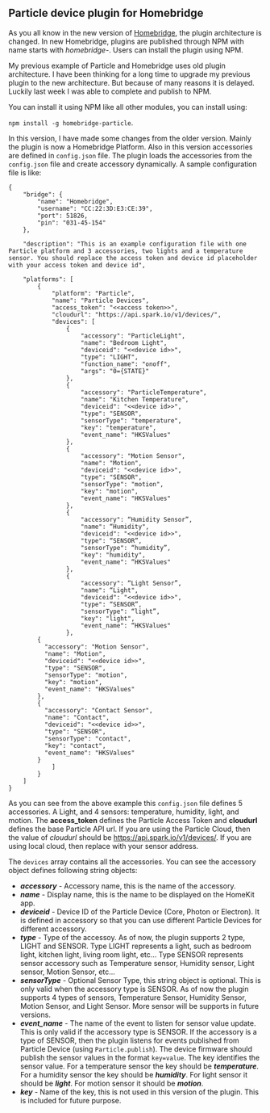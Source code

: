 **Particle device plugin for Homebridge**
-------------------------------------

As you all know in the new version of [Homebridge](https://github.com/nfarina/homebridge), the plugin architecture is changed. In new Homebridge, plugins are published through NPM with name starts with *homebridge-*. Users can install the plugin using NPM.

My previous example of Particle and Homebridge uses old plugin architecture. I have been thinking for a long time to upgrade my previous plugin to the new architecture. But because of many reasons it is delayed. Luckily last week I was able to complete and publish to NPM.

You can install it using NPM like all other modules, you can install using:

`npm install -g homebridge-particle`.

In this version, I have made some changes from the older version. Mainly the plugin is now a Homebridge Platform. Also in this version accessories are defined in `config.json` file. The plugin loads the accessories from the `config.json` file and create accessory dynamically. A sample configuration file is like:

    {
        "bridge": {
            "name": "Homebridge",
            "username": "CC:22:3D:E3:CE:39",
            "port": 51826,
            "pin": "031-45-154"
        },
        
        "description": "This is an example configuration file with one Particle platform and 3 accessories, two lights and a temperature sensor. You should replace the access token and device id placeholder with your access token and device id",
    
        "platforms": [
            {
                "platform": "Particle",
                "name": "Particle Devices",
    			"access_token": "<<access token>>",
    			"cloudurl": "https://api.spark.io/v1/devices/",
    			"devices": [
				    {
					    "accessory": "ParticleLight",
					    "name": "Bedroom Light",
				        "deviceid": "<<device id>>",
					    "type": "LIGHT",
					    "function_name": "onoff",
					    "args": "0={STATE}"
				    },
				    {
					    "accessory": "ParticleTemperature",
					    "name": "Kitchen Temperature",
					    "deviceid": "<<device id>>",
					    "type": "SENSOR",
					    "sensorType": "temperature",
					    "key": "temperature",
					    "event_name": "HKSValues"
				    },
				    {
					    "accessory": "Motion Sensor",
					    "name": "Motion",
					    "deviceid": "<<device id>>",
					    "type": "SENSOR",
					    "sensorType": "motion",
					    "key": "motion",
					    "event_name": "HKSValues"
				    },
				    {
					    "accessory": “Humidity Sensor”,
					    "name": “Humidity",
					    "deviceid": "<<device id>>",
					    "type": “SENSOR”,
					    "sensorType": “humidity”,
					    "key": "humidity",
					    "event_name": “HKSValues"
				    },
				    {
					    "accessory": “Light Sensor”,
					    "name": “Light",
					    "deviceid": "<<device id>>",
					    "type": “SENSOR”,
					    "sensorType": “light”,
					    "key": "light",
					    "event_name": “HKSValues"
				    },
            {
              "accessory": "Motion Sensor",
              "name": "Motion",
              "deviceid": "<<device id>>",
              "type": "SENSOR",
              "sensorType": "motion",
              "key": "motion",
              "event_name": "HKSValues"
            },
            {
              "accessory": "Contact Sensor",
              "name": "Contact",
              "deviceid": "<<device id>>",
              "type": "SENSOR",
              "sensorType": "contact",
              "key": "contact",
              "event_name": "HKSValues"
            }
    			]
            }
        ]
    }

As you can see from the above example this `config.json` file defines 5 accessories. A Light, and 4 sensors: temperature, humidity, light, and motion. The **access_token** defines the Particle Access Token and **cloudurl** defines the base Particle API url. If you are using the Particle Cloud, then the value of *cloudurl* should be https://api.spark.io/v1/devices/. If you are using local cloud, then replace with your sensor address. 

The `devices` array contains all the accessories. You can see the accessory object defines following string objects:

 - ***accessory*** - Accessory name, this is the name of the accessory.
 - ***name*** - Display name, this is the name to be displayed on the HomeKit app.
 - ***deviceid*** - Device ID of the Particle Device (Core, Photon or Electron). It is defined in accessory so that you can use different Particle Devices for different accessory.
 - ***type*** - Type of the accessoy. As of now, the plugin supports 2 type, LIGHT and SENSOR. Type LIGHT represents a light, such as bedroom light, kitchen light, living room light, etc... Type SENSOR represents sensor accessory such as Temperature sensor, Humidity sensor, Light sensor, Motion Sensor, etc...
 - ***sensorType*** - Optional Sensor Type, this string object is optional. This is only valid when the accessory type is SENSOR. As of now the plugin supports 4 types of sensors, Temperature Sensor, Humidity Sensor, Motion Sensor, and Light Sensor. More sensor will be supports in future versions.
 - ***event_name*** - The name of the event to listen for sensor value update. This is only valid if the accessory type is SENSOR. If the accessory is a type of SENSOR, then the plugin listens for events published from Particle  Device (using `Particle.publish`). The device firmware should publish the sensor values in the format `key=value`. The key identifies the sensor value. For a temperature sensor the key should be ***temperature***. For a humidity sensor the key should be ***humidity***. For light sensor it should be ***light***. For motion sensor it should be ***motion***.
 - ***key*** - Name of the key, this is not used in this version of the plugin. This is included for future purpose.

